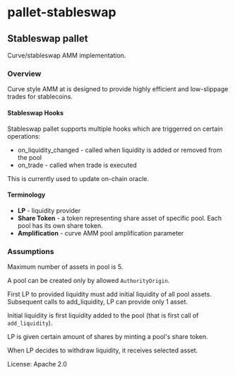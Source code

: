 # pallet-stableswap

## Stableswap pallet

Curve/stableswap AMM implementation.

### Overview

Curve style AMM at is designed to provide highly efficient and low-slippage trades for stablecoins.

#### Stableswap Hooks

Stableswap pallet supports multiple hooks which are triggerred on certain operations:
- on_liquidity_changed - called when liquidity is added or removed from the pool
- on_trade - called when trade is executed

This is currently used to update on-chain oracle.

#### Terminology

* **LP** - liquidity provider
* **Share Token** - a token representing share asset of specific pool. Each pool has its own share token.
* **Amplification** - curve AMM pool amplification parameter

### Assumptions

Maximum number of assets in pool is 5.

A pool can be created only by allowed `AuthorityOrigin`.

First LP to provided liquidity must add initial liquidity of all pool assets. Subsequent calls to add_liquidity, LP can provide only 1 asset.

Initial liquidity is first liquidity added to the pool (that is first call of `add_liquidity`).

LP is given certain amount of shares by minting a pool's share token.

When LP decides to withdraw liquidity, it receives selected asset.


License: Apache 2.0
